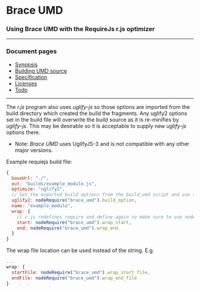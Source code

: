 
# Brace UMD
### Using Brace UMD with the RequireJs r.js optimizer

------

### Document pages
* [Synopsis](https://github.com/restarian/brace_umd/blob/master/README.md)
* [Building UMD source](https://github.com/restarian/brace_umd/blob/master/doc/build.md)
* [Specification](https://github.com/restarian/brace_umd/blob/master/doc/specification.md)
* [Licenses](https://github.com/restarian/brace_umd/blob/master/doc/license.md)
* [Todo](https://github.com/restarian/brace_umd/blob/master/doc/todo.md)

----

The *r.js* program also uses *uglify-js* so those options are imported from the build directory which created the build the fragments. Any uglify2 options set in the build file will overwrite the build source as it is re-minifies by *uglify-js*. This may be desirable so it is acceptable to supply new *uglify-js* options there.
  * Note: *Brace UMD* uses UglifyJS-3 and is not compatible with any other major versions.

Example requiejs build file:

```javascript
{
  baseUrl: "./",
  out: "builds/example_module.js",
  optimize: "uglify2",
  // Get the exported build options from the build_umd script and use those again.
  uglify2: nodeRequire("brace_umd").build_option,
  name: "example_module",
  wrap: {
    // r.js redefines require and define again so make sure to use nodeRequire which will have the original require statement.
    start: nodeRequire("brace_umd").wrap_start,
    end: nodeRequire("brace_umd").wrap_end
  }
}
```
The wrap file location can be used instead of the string. E.g.

```javascript
...
wrap: {
  startFile: nodeRequire("brace_umd").wrap_start_file,
  endFile: nodeRequire("brace_umd").wrap_end_file
}
```
